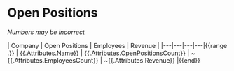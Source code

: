 # Open Positions

*Numbers may be incorrect*

| Company | Open Positions | Employees | Revenue |
|---|---|---|---|{{range .}}
| [{{.Attributes.Name}}]({{.Attributes.WebsiteUrl}}) | [{{.Attributes.OpenPositionsCount}}]({{.Attributes.OpenPositionsUrl}}) | ~{{.Attributes.EmployeesCount}} | ~{{.Attributes.Revenue}} |{{end}}
